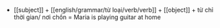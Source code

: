 - [[subject]] + [[english/grammar/từ loại/verb/verb]] + [[object]] + từ chỉ thời gian/ nơi chốn = Maria is playing guitar at home